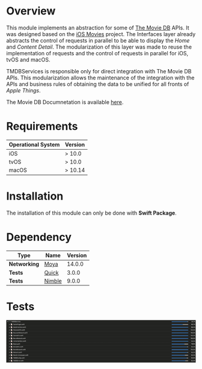 # Overview
This module implements an abstraction for some of [The Movie DB](<https://www.themoviedb.org/?language=pt-BR>) APIs. It was designed based on the [iOS Movies](<https://github.com/BrenoAquino/ios-movies>) project. The Interfaces layer already abstracts the control of requests in parallel to be able to display the _Home_ and _Content Detail_. The modularization of this layer was made to reuse the implementation of requests and the control of requests in parallel for iOS, tvOS and macOS.

TMDBServices is responsible only for direct integration with The Movie DB APIs. This modularization allows the maintenance of the integration with the APIs and business rules of obtaining the data to be unified for all fronts of _Apple Things_.

The Movie DB Documnetation is available [here](<https://developers.themoviedb.org/3/getting-started/introduction>).

# Requirements
| Operational System | Version |
| ---- | ----
| iOS | > 10.0
| tvOS | > 10.0
| macOS | > 10.14

# Installation
The installation of this module can only be done with __Swift Package__.

# Dependency
| Type | Name | Version |
| ---- | ---- | ---- |
| **Networking** | [Moya](<https://github.com/Moya/Moya>) | 14.0.0
| **Tests** | [Quick](<https://github.com/Quick/Quick>) | 3.0.0
| **Tests** | [Nimble](<https://github.com/Quick/Nimble>) | 9.0.0

# Tests
![](img/tests.png)
